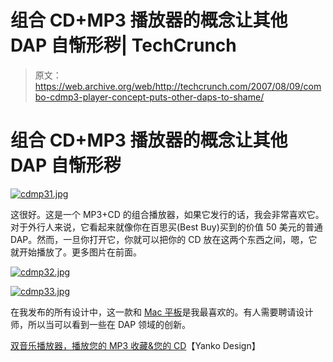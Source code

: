 # 组合 CD+MP3 播放器的概念让其他 DAP 自惭形秽| TechCrunch

> 原文：<https://web.archive.org/web/http://techcrunch.com/2007/08/09/combo-cdmp3-player-concept-puts-other-daps-to-shame/>

# 组合 CD+MP3 播放器的概念让其他 DAP 自惭形秽

[![cdmp31.jpg](img/2565bef0778d99acafd7191220fe0275.png)](https://web.archive.org/web/20130628160452/http://old.crunchgear.com/wp-content/uploads/cdmp31.jpg "cdmp31.jpg")

这很好。这是一个 MP3+CD 的组合播放器，如果它发行的话，我会非常喜欢它。对于外行人来说，它看起来就像你在百思买(Best Buy)买到的价值 50 美元的普通 DAP。然而，一旦你打开它，你就可以把你的 CD 放在这两个东西之间，嗯，它就开始播放了。更多图片在前面。

[![cdmp32.jpg](img/a67153918b8be52910b679a7a7f9e4f8.png)](https://web.archive.org/web/20130628160452/http://old.crunchgear.com/wp-content/uploads/cdmp32.jpg "cdmp32.jpg")

[![cdmp33.jpg](img/45b002c764083853833466cef506cd7a.png)](https://web.archive.org/web/20130628160452/http://old.crunchgear.com/wp-content/uploads/cdmp33.jpg "cdmp33.jpg")

在我发布的所有设计中，这一款和 [Mac 平板](https://web.archive.org/web/20130628160452/http://crunchgear.com/2007/05/07/unofficial-mactab-the-mac-tablet-that-we-really-really-want-to-see-released/)是我最喜欢的。有人需要聘请设计师，所以当可以看到一些在 DAP 领域的创新。

[双音乐播放器，播放您的 MP3 收藏&您的 CD](https://web.archive.org/web/20130628160452/http://www.yankodesign.com/index.php/2007/08/09/dual-music-player-that-plays-your-mp3-collection-your-cds/)【Yanko Design】